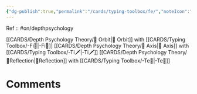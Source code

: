 ```yaml
---
{"dg-publish":true,"permalink":"/cards/typing-toolbox/fe/","noteIcon":"","created":"2023-02-26T21:13:43.805+01:00","updated":"2023-04-20T21:07:47.995+02:00"}
---
```


Ref :: 
#on/depthpsychology 

[[CARDS/Depth Psychology Theory/🔄 Orbit\|🔄 Orbit]] with [[CARDS/Typing Toolbox/-Fi🔱\|-Fi🔱]]
[[CARDS/Depth Psychology Theory/🧲 Axis\|🧲 Axis]] with [[CARDS/Typing Toolbox/-Ti🗡️\|-Ti🗡️]] 
[[CARDS/Depth Psychology Theory/🔀Reflection\|🔀Reflection]] with [[CARDS/Typing Toolbox/-Te🏹\|-Te🏹]] 

# Comments 
<script src="https://utteranc.es/client.js"
        repo="Heart4sides/Comment_Section"
        issue-term="pathname"
        theme="gruvbox-dark"
        crossorigin="anonymous"
        async>
</script>